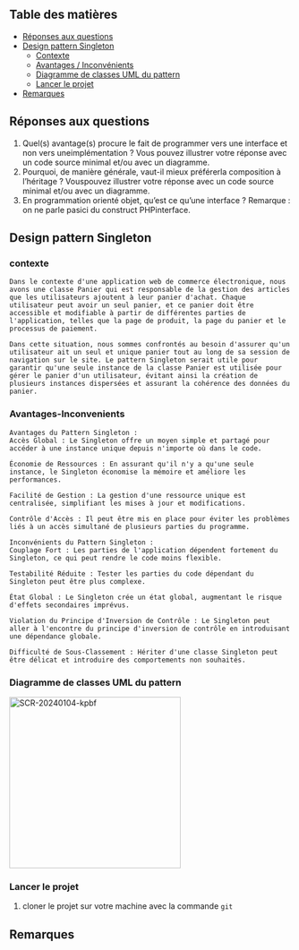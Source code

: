 ## Table des matières
- [Réponses aux questions](#réponses-aux-questions)
- [Design pattern Singleton](#design-pattern-singleton)
  - [Contexte](#contexte)
  - [Avantages / Inconvénients](#avantages-inconvenients)
  - [Diagramme de classes UML du pattern](#diagramme-de-classes-uml-du-pattern)
  - [Lancer le projet](#lancer-le-projet)
- [Remarques](#remarques)
## Réponses aux questions
1. Quel(s) avantage(s) procure le fait de programmer vers une interface et non vers uneimplémentation ? Vous pouvez illustrer votre réponse avec un code source minimal et/ou avec un diagramme.
2. Pourquoi, de manière générale, vaut-il mieux préférerla composition à l’héritage ? Vouspouvez illustrer votre réponse avec un code source minimal et/ou avec un diagramme.
3. En programmation orienté objet, qu’est ce qu’une interface ? Remarque : on ne parle pasici du construct PHPinterface.
## Design pattern Singleton
    
### contexte
    
    Dans le contexte d'une application web de commerce électronique, nous avons une classe Panier qui est responsable de la gestion des articles que les utilisateurs ajoutent à leur panier d'achat. Chaque utilisateur peut avoir un seul panier, et ce panier doit être accessible et modifiable à partir de différentes parties de l'application, telles que la page de produit, la page du panier et le processus de paiement.

    Dans cette situation, nous sommes confrontés au besoin d'assurer qu'un utilisateur ait un seul et unique panier tout au long de sa session de navigation sur le site. Le pattern Singleton serait utile pour garantir qu'une seule instance de la classe Panier est utilisée pour gérer le panier d'un utilisateur, évitant ainsi la création de plusieurs instances dispersées et assurant la cohérence des données du panier.
   
   
### Avantages-Inconvenients

    Avantages du Pattern Singleton :
    Accès Global : Le Singleton offre un moyen simple et partagé pour accéder à une instance unique depuis n'importe où dans le code.

    Économie de Ressources : En assurant qu'il n'y a qu'une seule instance, le Singleton économise la mémoire et améliore les performances.

    Facilité de Gestion : La gestion d'une ressource unique est centralisée, simplifiant les mises à jour et modifications.

    Contrôle d'Accès : Il peut être mis en place pour éviter les problèmes liés à un accès simultané de plusieurs parties du programme.

    Inconvénients du Pattern Singleton :
    Couplage Fort : Les parties de l'application dépendent fortement du Singleton, ce qui peut rendre le code moins flexible.

    Testabilité Réduite : Tester les parties du code dépendant du Singleton peut être plus complexe.

    État Global : Le Singleton crée un état global, augmentant le risque d'effets secondaires imprévus.

    Violation du Principe d'Inversion de Contrôle : Le Singleton peut aller à l'encontre du principe d'inversion de contrôle en introduisant une dépendance globale.

    Difficulté de Sous-Classement : Hériter d'une classe Singleton peut être délicat et introduire des comportements non souhaités.

### Diagramme de classes UML du pattern

<img width="306" alt="SCR-20240104-kpbf" src="https://github.com/Dteeech/MDS-design-pattern/assets/100597736/18c98906-b566-435d-be67-02a44db48f41">

### Lancer le projet
  1. cloner le projet sur votre machine avec la commande `git `

## Remarques
